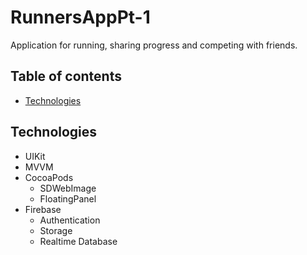 # RunnersAppPt-1

Application for running, sharing progress and competing with friends.

## Table of contents
* [Technologies](#Technologies)

## Technologies

* UIKit
* MVVM
* CocoaPods 
  - SDWebImage
  - FloatingPanel
* Firebase
  - Authentication
  - Storage
  - Realtime Database
